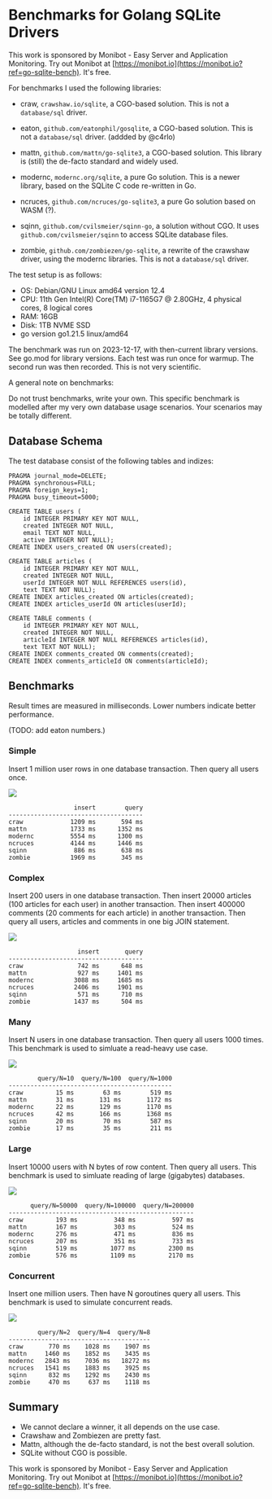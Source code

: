 Benchmarks for Golang SQLite Drivers
==============================================================================

This work is sponsored by Monibot - Easy Server and Application Monitoring.
Try out Monibot at [https://monibot.io](https://monibot.io?ref=go-sqlite-bench).
It's free.


For benchmarks I used the following libraries:

- craw, `crawshaw.io/sqlite`, a CGO-based solution. This is not a `database/sql` driver.

- eaton, `github.com/eatonphil/gosqlite`, a CGO-based solution. This is not a
  `database/sql` driver. (addded by @c4rlo)

- mattn, `github.com/mattn/go-sqlite3`, a CGO-based solution. This library is
  (still) the de-facto standard and widely used. 

- modernc, `modernc.org/sqlite`, a pure Go solution. This is a newer library,
  based on the SQLite C code re-written in Go.

- ncruces, `github.com/ncruces/go-sqlite3`, a pure Go solution based on WASM (?). 

- sqinn, `github.com/cvilsmeier/sqinn-go`, a solution without CGO. It uses
  `github.com/cvilsmeier/sqinn` to access SQLite database files.

- zombie, `github.com/zombiezen/go-sqlite`, a rewrite of the crawshaw driver, using the
  modernc libraries. This is not a `database/sql` driver.


The test setup is as follows:

- OS: Debian/GNU Linux amd64 version 12.4
- CPU: 11th Gen Intel(R) Core(TM) i7-1165G7 @ 2.80GHz, 4 physical cores, 8 logical cores
- RAM: 16GB
- Disk: 1TB NVME SSD
- go version go1.21.5 linux/amd64

The benchmark was run on 2023-12-17, with then-current library versions.
See go.mod for library versions. Each test was run once for warmup.
The second run was then recorded. This is not very scientific.


A general note on benchmarks:

Do not trust benchmarks, write your own. This specific benchmark is modelled
after my very own database usage scenarios. Your scenarios may be totally
different.


Database Schema
------------------------------------------------------------------------------

The test database consist of the following tables and indizes:

    PRAGMA journal_mode=DELETE;
    PRAGMA synchronous=FULL;
    PRAGMA foreign_keys=1;
    PRAGMA busy_timeout=5000;

    CREATE TABLE users (
        id INTEGER PRIMARY KEY NOT NULL,
        created INTEGER NOT NULL,
        email TEXT NOT NULL,
        active INTEGER NOT NULL);
    CREATE INDEX users_created ON users(created);

    CREATE TABLE articles (
        id INTEGER PRIMARY KEY NOT NULL,
        created INTEGER NOT NULL,  
        userId INTEGER NOT NULL REFERENCES users(id),
        text TEXT NOT NULL);
    CREATE INDEX articles_created ON articles(created);
    CREATE INDEX articles_userId ON articles(userId);

    CREATE TABLE comments (
        id INTEGER PRIMARY KEY NOT NULL,
        created INTEGER NOT NULL,
        articleId INTEGER NOT NULL REFERENCES articles(id),
        text TEXT NOT NULL);
    CREATE INDEX comments_created ON comments(created);
    CREATE INDEX comments_articleId ON comments(articleId);


Benchmarks
------------------------------------------------------------------------------

Result times are measured in milliseconds. Lower numbers indicate better
performance.

(TODO: add eaton numbers.)

### Simple

Insert 1 million user rows in one database transaction.
Then query all users once.

![](results/simple.png)

                      insert        query
    -------------------------------------
    craw             1209 ms       594 ms
    mattn            1733 ms      1352 ms
    modernc          5554 ms      1300 ms
    ncruces          4144 ms      1446 ms
    sqinn             886 ms       638 ms
    zombie           1969 ms       345 ms


### Complex

Insert 200 users in one database transaction.
Then insert 20000 articles (100 articles for each user) in another transaction.
Then insert 400000 comments (20 comments for each article) in another transaction.
Then query all users, articles and comments in one big JOIN statement.

![](results/complex.png)

                       insert       query
    -------------------------------------
    craw               742 ms      648 ms
    mattn              927 ms     1401 ms
    modernc           3088 ms     1685 ms
    ncruces           2406 ms     1901 ms
    sqinn              571 ms      710 ms
    zombie            1437 ms      504 ms


### Many

Insert N users in one database transaction.
Then query all users 1000 times.
This benchmark is used to simluate a read-heavy use case.

![](results/many.png)

            query/N=10  query/N=100  query/N=1000
    ---------------------------------------------
    craw         15 ms        63 ms        519 ms
    mattn        31 ms       131 ms       1172 ms
    modernc      22 ms       129 ms       1170 ms
    ncruces      42 ms       166 ms       1368 ms
    sqinn        20 ms        70 ms        587 ms
    zombie       17 ms        35 ms        211 ms


### Large

Insert 10000 users with N bytes of row content.
Then query all users.
This benchmark is used to simluate reading of large (gigabytes) databases.

![](results/large.png)

          query/N=50000  query/N=100000  query/N=200000
    ---------------------------------------------------
    craw         193 ms          348 ms          597 ms
    mattn        167 ms          303 ms          524 ms
    modernc      276 ms          471 ms          836 ms
    ncruces      207 ms          351 ms          733 ms
    sqinn        519 ms         1077 ms         2300 ms
    zombie       576 ms         1109 ms         2170 ms


### Concurrent

Insert one million users.
Then have N goroutines query all users.
This benchmark is used to simulate concurrent reads.

![](results/concurrent.png)

            query/N=2  query/N=4  query/N=8
    ---------------------------------------
    craw       770 ms    1028 ms    1907 ms
    mattn     1460 ms    1852 ms    3435 ms
    modernc   2843 ms    7036 ms   18272 ms
    ncruces   1541 ms    1883 ms    3925 ms
    sqinn      832 ms    1292 ms    2430 ms
    zombie     470 ms     637 ms    1118 ms


Summary
------------------------------------------------------------------------------

- We cannot declare a winner, it all depends on the use case.
- Crawshaw and Zombiezen are pretty fast.
- Mattn, although the de-facto standard, is not the best overall solution.
- SQLite without CGO is possible.


This work is sponsored by Monibot - Easy Server and Application Monitoring.
Try out Monibot at [https://monibot.io](https://monibot.io?ref=go-sqlite-bench).
It's free.
